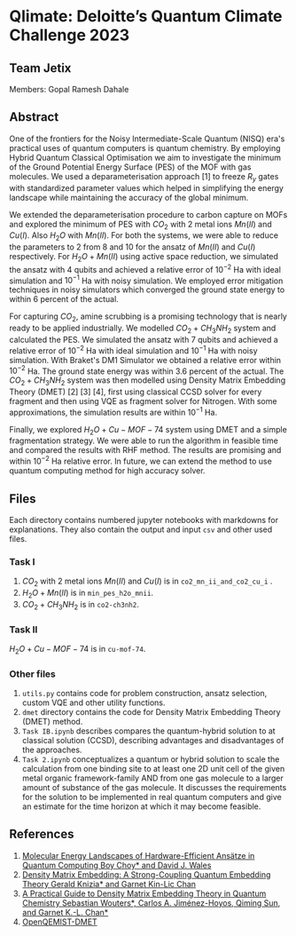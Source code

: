 # Qlimate: Deloitte’s Quantum Climate Challenge 2023

## Team Jetix

Members: Gopal Ramesh Dahale

## Abstract
One of the frontiers for the Noisy Intermediate-Scale Quantum (NISQ) era's practical uses of quantum computers is quantum chemistry. By employing Hybrid Quantum Classical Optimisation we aim to investigate the minimum of the Ground Potential Energy Surface (PES) of the MOF with gas molecules. We used a deparameterisation approach [1] to freeze $R_y$ gates with standardized parameter values which helped in simplifying the energy landscape while maintaining the accuracy of the global minimum.

We extended the deparameterisation procedure to carbon capture on MOFs and explored the minimum of PES with $CO_2$ with 2 metal ions $Mn(II)$ and $Cu(I)$. Also $H_2O$ with $Mn(II)$. For both the systems, we were able to reduce the parameters to 2 from 8 and 10 for the ansatz of $Mn(II)$ and $Cu(I)$ respectively. For $H_2O + Mn(II)$ using active space reduction, we simulated the ansatz with 4 qubits and achieved a relative error of $10^{-2}$ Ha with ideal simulation and $10^{-1}$ Ha with noisy simulation. We employed error mitigation techniques in noisy simulators which converged the ground state energy to within 6 percent of the actual.

For capturing $CO_2$, amine scrubbing is a promising technology that is nearly ready to be applied industrially. We modelled $CO_2 + CH_3NH_2$ system and calculated the PES. We simulated the ansatz with 7 qubits and achieved a relative error of  $10^{−2}$ Ha with ideal simulation and  $10^{−1}$ Ha with noisy simulation. With Braket's DM1 Simulator we obtained a relative error within $10^{−2}$ Ha. The ground state energy was within 3.6 percent of the actual. The $CO_2 + CH_3NH_2$ system was then modelled using Density Matrix Embedding Theory (DMET) [2] [3] [4], first using classical CCSD solver for every fragment and then using VQE as fragment solver for Nitrogen. With some approximations, the simulation results are within $10^{-1}$ Ha. 

Finally, we explored $H_2O + Cu-MOF-74$ system using DMET and a simple fragmentation strategy. We were able to run the algorithm in feasible time and compared the results with RHF method. The results are promising and within $10^{-2}$ Ha relative error. In future, we can extend the method to use quantum computing method for high accuracy solver.

## Files

Each directory contains numbered jupyter notebooks with markdowns for explanations. They also contain the output and input `csv` and other used files.

### Task I

1. $CO_2$ with 2 metal ions $Mn(II)$ and $Cu(I)$ is in `co2_mn_ii_and_co2_cu_i` .
2. $H_2O + Mn(II)$ is in `min_pes_h2o_mnii`.
3. $CO_2 + CH_3NH_2$ is in `co2-ch3nh2`.

### Task II

$H_2O + Cu-MOF-74$ is in `cu-mof-74`.

### Other files

1. `utils.py` contains code for problem construction, ansatz selection, custom VQE and other utility functions.
2. `dmet` directory contains the code for Density Matrix Embedding Theory (DMET) method.
3. `Task IB.ipynb` describes compares the quantum-hybrid solution to at classical solution (CCSD), describing advantages and disadvantages of the approaches. 
4. `Task 2.ipynb` conceptualizes a quantum or hybrid solution to scale the calculation from one binding site to at least one 2D unit cell of the given metal organic framework-family AND from one gas molecule to a larger amount of substance of the gas molecule. It discusses the requirements for the solution to be implemented in real quantum computers and give an estimate for the time horizon at which it may become feasible. 

## References
1. [Molecular Energy Landscapes of Hardware-Efficient Ansätze in Quantum Computing Boy Choy* and David J. Wales](https://pubs.acs.org/doi/pdf/10.1021/acs.jctc.2c01057)
2. [Density Matrix Embedding: A Strong-Coupling Quantum Embedding Theory Gerald Knizia* and Garnet Kin-Lic Chan](https://pubs.acs.org/doi/10.1021/ct301044e)
3. [A Practical Guide to Density Matrix Embedding Theory in Quantum Chemistry Sebastian Wouters*, Carlos A. Jiménez-Hoyos, Qiming Sun, and Garnet K.-L. Chan*](https://pubs.acs.org/doi/10.1021/acs.jctc.6b00316)
4. [OpenQEMIST-DMET](http://openqemist.1qbit.com/docs/dmet_microsoft_qsharp.html)

